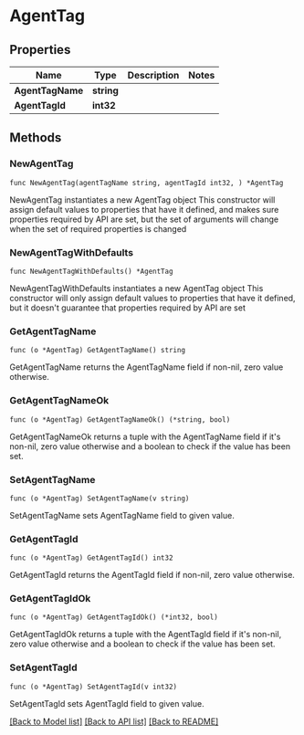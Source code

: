 # AgentTag

## Properties

Name | Type | Description | Notes
------------ | ------------- | ------------- | -------------
**AgentTagName** | **string** |  | 
**AgentTagId** | **int32** |  | 

## Methods

### NewAgentTag

`func NewAgentTag(agentTagName string, agentTagId int32, ) *AgentTag`

NewAgentTag instantiates a new AgentTag object
This constructor will assign default values to properties that have it defined,
and makes sure properties required by API are set, but the set of arguments
will change when the set of required properties is changed

### NewAgentTagWithDefaults

`func NewAgentTagWithDefaults() *AgentTag`

NewAgentTagWithDefaults instantiates a new AgentTag object
This constructor will only assign default values to properties that have it defined,
but it doesn't guarantee that properties required by API are set

### GetAgentTagName

`func (o *AgentTag) GetAgentTagName() string`

GetAgentTagName returns the AgentTagName field if non-nil, zero value otherwise.

### GetAgentTagNameOk

`func (o *AgentTag) GetAgentTagNameOk() (*string, bool)`

GetAgentTagNameOk returns a tuple with the AgentTagName field if it's non-nil, zero value otherwise
and a boolean to check if the value has been set.

### SetAgentTagName

`func (o *AgentTag) SetAgentTagName(v string)`

SetAgentTagName sets AgentTagName field to given value.


### GetAgentTagId

`func (o *AgentTag) GetAgentTagId() int32`

GetAgentTagId returns the AgentTagId field if non-nil, zero value otherwise.

### GetAgentTagIdOk

`func (o *AgentTag) GetAgentTagIdOk() (*int32, bool)`

GetAgentTagIdOk returns a tuple with the AgentTagId field if it's non-nil, zero value otherwise
and a boolean to check if the value has been set.

### SetAgentTagId

`func (o *AgentTag) SetAgentTagId(v int32)`

SetAgentTagId sets AgentTagId field to given value.



[[Back to Model list]](../README.md#documentation-for-models) [[Back to API list]](../README.md#documentation-for-api-endpoints) [[Back to README]](../README.md)


